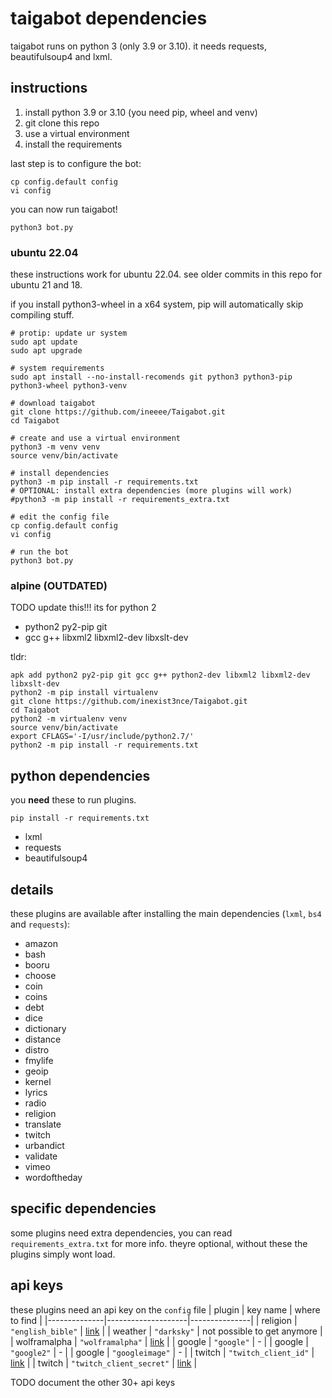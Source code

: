 # taigabot dependencies
taigabot runs on python 3 (only 3.9 or 3.10). it needs requests, beautifulsoup4 and lxml.

## instructions

1. install python 3.9 or 3.10 (you need pip, wheel and venv)
2. git clone this repo
3. use a virtual environment
4. install the requirements

last step is to configure the bot:

    cp config.default config
    vi config

you can now run taigabot!

    python3 bot.py


### ubuntu 22.04
these instructions work for ubuntu 22.04. see older commits in this repo for ubuntu 21 and 18.

if you install python3-wheel in a x64 system, pip will automatically skip compiling stuff.

    # protip: update ur system
    sudo apt update
    sudo apt upgrade

    # system requirements
    sudo apt install --no-install-recomends git python3 python3-pip python3-wheel python3-venv

    # download taigabot
    git clone https://github.com/ineeee/Taigabot.git
    cd Taigabot

    # create and use a virtual environment
    python3 -m venv venv
    source venv/bin/activate

    # install dependencies
    python3 -m pip install -r requirements.txt
    # OPTIONAL: install extra dependencies (more plugins will work)
    #python3 -m pip install -r requirements_extra.txt

    # edit the config file
    cp config.default config
    vi config

    # run the bot
    python3 bot.py


### alpine (OUTDATED)
TODO update this!!! its for python 2

- python2 py2-pip git
- gcc g++ libxml2 libxml2-dev libxslt-dev

tldr:

    apk add python2 py2-pip git gcc g++ python2-dev libxml2 libxml2-dev libxslt-dev
    python2 -m pip install virtualenv
    git clone https://github.com/inexist3nce/Taigabot.git
    cd Taigabot
    python2 -m virtualenv venv
    source venv/bin/activate
    export CFLAGS='-I/usr/include/python2.7/'
    python2 -m pip install -r requirements.txt


## python dependencies
you __need__ these to run plugins.

    pip install -r requirements.txt

- lxml
- requests
- beautifulsoup4

## details
these plugins are available after installing the main dependencies (`lxml`, `bs4` and `requests`):
- amazon
- bash
- booru
- choose
- coin
- coins
- debt
- dice
- dictionary
- distance
- distro
- fmylife
- geoip
- kernel
- lyrics
- radio
- religion
- translate
- twitch
- urbandict
- validate
- vimeo
- wordoftheday

## specific dependencies
some plugins need extra dependencies, you can read `requirements_extra.txt` for more info. theyre optional, without these the plugins simply wont load.

## api keys
these plugins need an api key on the `config` file
| plugin       | key name           | where to find |
|--------------|--------------------|---------------|
| religion     | `"english_bible"`  | [link](https://api.esv.org/docs/) |
| weather      | `"darksky"`        | not possible to get anymore |
| wolframalpha | `"wolframalpha"`   | [link](https://products.wolframalpha.com/api/) |
| google       | `"google"`         | - |
| google       | `"google2"`        | - |
| google       | `"googleimage"`    | - |
| twitch       | `"twitch_client_id"` | [link](https://dev.twitch.tv/docs/api#step-1-register-an-application) |
| twitch       | `"twitch_client_secret"` | [link](https://dev.twitch.tv/docs/api#step-1-register-an-application) |

TODO document the other 30+ api keys
